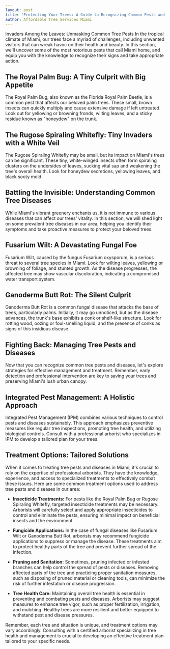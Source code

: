 ```yaml
---
layout: post
title: "Protecting Your Trees: A Guide to Recognizing Common Pests and Diseases in Miami, FL"
author: Affordable Tree Services Miami
---
```


Invaders Among the Leaves: Unmasking Common Tree Pests
In the tropical climate of Miami, our trees face a myriad of challenges, including unwanted visitors that can wreak havoc on their health and beauty. In this section, we'll uncover some of the most notorious pests that call Miami home, and equip you with the knowledge to recognize their signs and take appropriate action.

## The Royal Palm Bug: A Tiny Culprit with Big Appetite
The Royal Palm Bug, also known as the Florida Royal Palm Beetle, is a common pest that affects our beloved palm trees. These small, brown insects can quickly multiply and cause extensive damage if left untreated. Look out for yellowing or browning fronds, wilting leaves, and a sticky residue known as "honeydew" on the trunk.

## The Rugose Spiraling Whitefly: Tiny Invaders with a White Veil
The Rugose Spiraling Whitefly may be small, but its impact on Miami's trees can be significant. These tiny, white-winged insects often form spiraling clusters on the undersides of leaves, sucking vital sap and weakening the tree's overall health. Look for honeydew secretions, yellowing leaves, and black sooty mold.

## Battling the Invisible: Understanding Common Tree Diseases
While Miami's vibrant greenery enchants us, it is not immune to various diseases that can affect our trees' vitality. In this section, we will shed light on some prevalent tree diseases in our area, helping you identify their symptoms and take proactive measures to protect your beloved trees.

## Fusarium Wilt: A Devastating Fungal Foe
Fusarium Wilt, caused by the fungus Fusarium oxysporum, is a serious threat to several tree species in Miami. Look for wilting leaves, yellowing or browning of foliage, and stunted growth. As the disease progresses, the affected tree may show vascular discoloration, indicating a compromised water transport system.

## Ganoderma Butt Rot: The Silent Culprit
Ganoderma Butt Rot is a common fungal disease that attacks the base of trees, particularly palms. Initially, it may go unnoticed, but as the disease advances, the trunk's base exhibits a conk or shelf-like structure. Look for rotting wood, oozing or foul-smelling liquid, and the presence of conks as signs of this insidious disease.

## Fighting Back: Managing Tree Pests and Diseases
Now that you can recognize common tree pests and diseases, let's explore strategies for effective management and treatment. Remember, early detection and professional intervention are key to saving your trees and preserving Miami's lush urban canopy.

## Integrated Pest Management: A Holistic Approach
Integrated Pest Management (IPM) combines various techniques to control pests and diseases sustainably. This approach emphasizes preventive measures like regular tree inspections, promoting tree health, and utilizing biological controls. Consult with a professional arborist who specializes in IPM to develop a tailored plan for your trees.

## Treatment Options: Tailored Solutions
When it comes to treating tree pests and diseases in Miami, it's crucial to rely on the expertise of professional arborists. They have the knowledge, experience, and access to specialized treatments to effectively combat these issues. Here are some common treatment options used to address tree pests and diseases in our area:

- **Insecticide Treatments:** For pests like the Royal Palm Bug or Rugose Spiraling Whitefly, targeted insecticide treatments may be necessary. Arborists will carefully select and apply appropriate insecticides to control and eliminate the pests, ensuring minimal impact on beneficial insects and the environment.

- **Fungicide Applications:** In the case of fungal diseases like Fusarium Wilt or Ganoderma Butt Rot, arborists may recommend fungicide applications to suppress or manage the disease. These treatments aim to protect healthy parts of the tree and prevent further spread of the infection.

- **Pruning and Sanitation:** Sometimes, pruning infected or infested branches can help control the spread of pests or diseases. Removing affected parts of the tree and practicing proper sanitation measures, such as disposing of pruned material or cleaning tools, can minimize the risk of further infestation or disease progression.

- **Tree Health Care:** Maintaining overall tree health is essential in preventing and combating pests and diseases. Arborists may suggest measures to enhance tree vigor, such as proper fertilization, irrigation, and mulching. Healthy trees are more resilient and better equipped to withstand pest and disease pressures.

Remember, each tree and situation is unique, and treatment options may vary accordingly. Consulting with a certified arborist specializing in tree health and management is crucial to developing an effective treatment plan tailored to your specific needs.